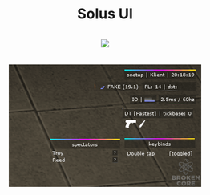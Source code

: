 <h1 align="center">Solus UI</h1>
<h2 align="center">
  <p>
    <img src="https://img.shields.io/badge/language-JavaScript-F7DF1E?style=for-the-badge&logo=JavaScript&logoColor=white"/>
  </p>
</h2>
<h2 align="center">
  <img src="https://raw.githubusercontent.com/kl1ent/CS-GO-Scripting/main/Onetap/V4/Solus%20UI/solus_v4.png">
</h2>
